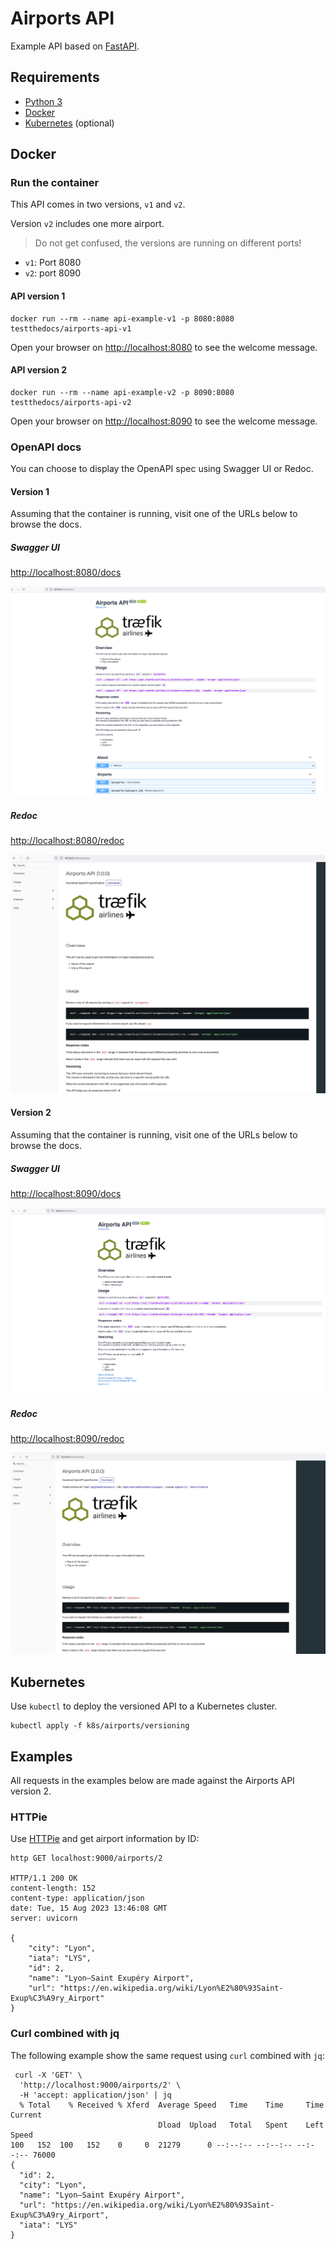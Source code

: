 # Airports API

Example API based on [FastAPI](https://fastapi.tiangolo.com/ "Link to FastAPI website").

## Requirements

- [Python 3](https://www.python.org/ "Link to website of Python")
- [Docker](https://www.docker.com/ "Link to the website of Docker")
- [Kubernetes](https://kubernetes.io/ "Link to the website of Kubernetes") (optional)

## Docker

### Run the container

This API comes in two versions, `v1` and `v2`.

Version `v2` includes one more airport.

> Do not get confused, the versions are running on different ports!

- `v1`: Port 8080
- `v2`: port 8090

#### API version 1

```shell
docker run --rm --name api-example-v1 -p 8080:8080 testthedocs/airports-api-v1
```

Open your browser on [http://localhost:8080](http://localhost:8080 "Link to localhost on port 8080") to see the welcome message.

#### API version 2

```shell
docker run --rm --name api-example-v2 -p 8090:8080 testthedocs/airports-api-v2
```

Open your browser on [http://localhost:8090](http://localhost:8090 "Link to localhost on port 8080") to see the welcome message.

### OpenAPI docs

You can choose to display the OpenAPI spec using Swagger UI or Redoc.

#### Version 1

Assuming that the container is running, visit one of the URLs below to browse the docs.

##### Swagger UI

[http://localhost:8080/docs](http://localhost:8080/docs "Link to Swagger UI based docs")

![Swagger UI](/docs/assets/airports-api-v1-swagger-ui.png "Swagger UI")

##### Redoc

[http://localhost:8080/redoc](http://localhost:8080/redoc "Link to Redoc based docs")

![Redoc](/docs/assets/airports-api-v1-redoc.png "Redoc")

#### Version 2

Assuming that the container is running, visit one of the URLs below to browse the docs.

##### Swagger UI

[http://localhost:8090/docs](http://localhost:8090/docs "Link to Swagger UI based docs")

![Swagger UI](/docs/assets/airports-api-v2-swagger-ui.png "Swagger UI")

##### Redoc

[http://localhost:8090/redoc](http://localhost:8090/redoc "Link to Redoc based docs")

![Redoc](/docs/assets/airports-api-v2-redoc.png "Redoc")

## Kubernetes

Use `kubectl` to deploy the versioned API to a Kubernetes cluster.

```shell
kubectl apply -f k8s/airports/versioning
```

## Examples

All requests in the examples below are made against the Airports API version 2.

### HTTPie

Use [HTTPie](https://httpie.io/ "Link to website of HTTPie") and get airport information by ID:

```shell
http GET localhost:9000/airports/2

HTTP/1.1 200 OK
content-length: 152
content-type: application/json
date: Tue, 15 Aug 2023 13:46:08 GMT
server: uvicorn

{
    "city": "Lyon",
    "iata": "LYS",
    "id": 2,
    "name": "Lyon–Saint Exupéry Airport",
    "url": "https://en.wikipedia.org/wiki/Lyon%E2%80%93Saint-Exup%C3%A9ry_Airport"
}
```

### Curl combined with jq

The following example show the same request using `curl` combined with `jq`:

```shell
 curl -X 'GET' \
  'http://localhost:9000/airports/2' \
  -H 'accept: application/json' | jq
  % Total    % Received % Xferd  Average Speed   Time    Time     Time  Current
                                 Dload  Upload   Total   Spent    Left  Speed
100   152  100   152    0     0  21279      0 --:--:-- --:--:-- --:--:-- 76000
{
  "id": 2,
  "city": "Lyon",
  "name": "Lyon–Saint Exupéry Airport",
  "url": "https://en.wikipedia.org/wiki/Lyon%E2%80%93Saint-Exup%C3%A9ry_Airport",
  "iata": "LYS"
}
```

